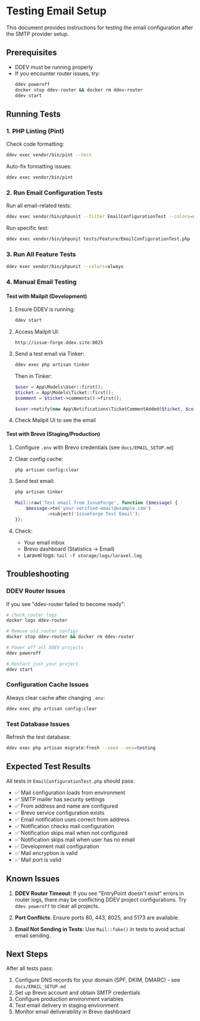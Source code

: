 # Testing Email Setup

This document provides instructions for testing the email configuration after the SMTP provider setup.

## Prerequisites

- DDEV must be running properly
- If you encounter router issues, try:
  ```bash
  ddev poweroff
  docker stop ddev-router && docker rm ddev-router
  ddev start
  ```

## Running Tests

### 1. PHP Linting (Pint)

Check code formatting:
```bash
ddev exec vendor/bin/pint --test
```

Auto-fix formatting issues:
```bash
ddev exec vendor/bin/pint
```

### 2. Run Email Configuration Tests

Run all email-related tests:
```bash
ddev exec vendor/bin/phpunit --filter EmailConfigurationTest --colors=always
```

Run specific test:
```bash
ddev exec vendor/bin/phpunit tests/Feature/EmailConfigurationTest.php --colors=always
```

### 3. Run All Feature Tests

```bash
ddev exec vendor/bin/phpunit --colors=always
```

### 4. Manual Email Testing

#### Test with Mailpit (Development)

1. Ensure DDEV is running:
   ```bash
   ddev start
   ```

2. Access Mailpit UI:
   ```
   http://issue-forge.ddev.site:8025
   ```

3. Send a test email via Tinker:
   ```bash
   ddev exec php artisan tinker
   ```
   
   Then in Tinker:
   ```php
   $user = App\Models\User::first();
   $ticket = App\Models\Ticket::first();
   $comment = $ticket->comments()->first();
   
   $user->notify(new App\Notifications\TicketCommentAdded($ticket, $comment, 'Test User'));
   ```

4. Check Mailpit UI to see the email

#### Test with Brevo (Staging/Production)

1. Configure `.env` with Brevo credentials (see `docs/EMAIL_SETUP.md`)

2. Clear config cache:
   ```bash
   php artisan config:clear
   ```

3. Send test email:
   ```bash
   php artisan tinker
   ```
   
   ```php
   Mail::raw('Test email from IssueForge', function ($message) {
       $message->to('your-verified-email@example.com')
               ->subject('IssueForge Test Email');
   });
   ```

4. Check:
   - Your email inbox
   - Brevo dashboard (Statistics → Email)
   - Laravel logs: `tail -f storage/logs/laravel.log`

## Troubleshooting

### DDEV Router Issues

If you see "ddev-router failed to become ready":

```bash
# Check router logs
docker logs ddev-router

# Remove old router configs
docker stop ddev-router && docker rm ddev-router

# Power off all DDEV projects
ddev poweroff

# Restart just your project
ddev start
```

### Configuration Cache Issues

Always clear cache after changing `.env`:

```bash
ddev exec php artisan config:clear
```

### Test Database Issues

Refresh the test database:

```bash
ddev exec php artisan migrate:fresh --seed --env=testing
```

## Expected Test Results

All tests in `EmailConfigurationTest.php` should pass:

- ✅ Mail configuration loads from environment
- ✅ SMTP mailer has security settings
- ✅ From address and name are configured
- ✅ Brevo service configuration exists
- ✅ Email notification uses correct from address
- ✅ Notification checks mail configuration
- ✅ Notification skips mail when not configured
- ✅ Notification skips mail when user has no email
- ✅ Development mail configuration
- ✅ Mail encryption is valid
- ✅ Mail port is valid

## Known Issues

1. **DDEV Router Timeout**: If you see "EntryPoint doesn't exist" errors in router logs, there may be conflicting DDEV project configurations. Try `ddev poweroff` to clear all projects.

2. **Port Conflicts**: Ensure ports 80, 443, 8025, and 5173 are available.

3. **Email Not Sending in Tests**: Use `Mail::fake()` in tests to avoid actual email sending.

## Next Steps

After all tests pass:

1. Configure DNS records for your domain (SPF, DKIM, DMARC) - see `docs/EMAIL_SETUP.md`
2. Set up Brevo account and obtain SMTP credentials
3. Configure production environment variables
4. Test email delivery in staging environment
5. Monitor email deliverability in Brevo dashboard

